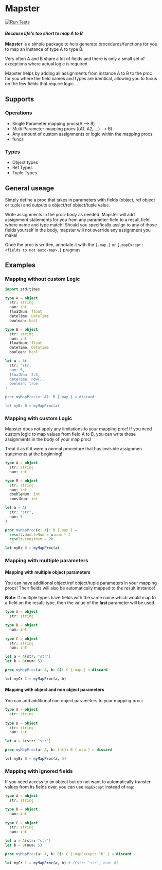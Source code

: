 # Mapster
[![Run Tests](https://github.com/PhilippMDoerner/mapster/actions/workflows/tests.yml/badge.svg)](https://github.com/PhilippMDoerner/mapster/actions/workflows/tests.yml)
#### _Because life's too short to map A to B_
**Mapster** is a simple package to help generate procedures/functions for you to map an instance of type A to type B.

Very often A and B share a lot of fields and there is only a small set of exceptions where actual logic is required.

Mapster helps by adding all assignments from instance A to B to the proc for you where the field names and types are identical, allowing you to focus on the few fields that require logic.

## Supports
### Operations
- Single Parameter mapping procs(A --> B)
- Multi Parameter mapping procs ((A1, A2, ...) --> B)
- Any amount of custom assignments or logic within the mapping procs
- funcs

### Types
- Object types
- Ref Types
- Tuple Types

## General useage

Simply define a proc that takes in parameters with fields (object, ref object or tuple) and outputs a object/ref object/tuple value.

Write assignments in the proc-body as needed. Mapster will add assignment statements for you from any parameter-field to a result.field where name and type match! Should you specifically assign to any of those fields yourself in the body, mapster will not override any assignment you make! 

Once the proc is written, annotate it with the `{.map.}` or `{.mapExcept: <fields to not auto-map>.}` pragmas

## Examples
### Mapping without custom Logic
```nim
import std/times

type A = object
  str: string
  num: int
  floatNum: float
  dateTime: DateTime
  boolean: bool

type B = object
  str: string
  num: int
  floatNum: float
  dateTime: DateTime
  boolean: bool

let a = A(
  str: "str,
  num: 5,
  floatNum: 2.5,
  dateTime: now(),
  boolean: true
)

proc myMapProc(x: A): B {.map.} = discard

let myB: B = myMapProc(a)
```
### Mapping with custom Logic
Mapster does not apply any limitations to your mapping proc!
If you need custom logic to map values from field A to B, you can write those assignments in the body of your map proc!

Treat it as if it were a normal procedure that has invisible assignmen statements at the beginning!
```nim
type A = object
  str: string
  num: int

type B = object
  str: string
  num: int
  doubleNum: int
  constNum: int

let a = A(
  str: "str",
  num: 5
)

proc myMapProc(x: A): B {.map.} =
  result.doubleNum = x.num * 2
  result.constNum = 20

let myB: B = myMapProc(a)
```

### Mapping with multiple parameters
#### Mapping with multiple object parameters
You can have additional object/ref object/tuple parameters in your mapping procs! 
Their fields will also be automatically mapped to the result instance!

**Note**: If multiple types have fields with the same name which would map to a field on the result-type, then the value of the **last** parameter will be used.
```nim
type A = object
  str: string

type B = object
  num: int
  
type C = object
  str: string
  num: int

let a = A(str: "str")
let b = B(num: 5)

proc myMapProc(a: A, b: B): C {.map.} = discard

let myC: C = myMapProc(a, b)
```
#### Mapping with object and non object parameters
You can add additional non object parameters to your mapping proc: 
```nim
type A = object
  str: string
  
type B = object
  str: string
  num: int

let a = A(str: "str")

proc myMapProc(a: A, b: int): B {.map.} = discard

let myB: B = myMapProc(a, 5)
```

### Mapping with ignored fields
If you need access to an object but do not want to automatically transfer values from its fields over, you can use `mapExcept` instead of `map`:
```nim
type A = object
  str: string

type B = object
  num: int
  
type C = object
  str: string
  num: int

let a = A(str: "str")
let b = B(num: 5)

proc myMapProc(a: A, b: B): C {.mapExcept: "b".} = discard

let myC: C = myMapProc(a, b) # C(str: "str", num: 0)
```